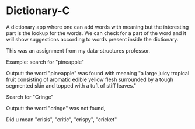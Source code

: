 # Dictionary-C
A dictionary app where one can add words with meaning but the interesting part is the lookup for the words. We can check for a part of the word and it will show suggestions according to words present inside the dictionary.

This was an assignment from my data-structures professor.

Example: search for "pineapple"

Output: the word "pineapple" was found with meaning "a large juicy tropical fruit consisting of
aromatic edible yellow flesh surrounded by a tough segmented skin and topped with a tuft of
stiff leaves."

Search for "Cringe"

Output: the word "cringe" was not found,

Did u mean "crisis", "critic", "crispy", "cricket"
